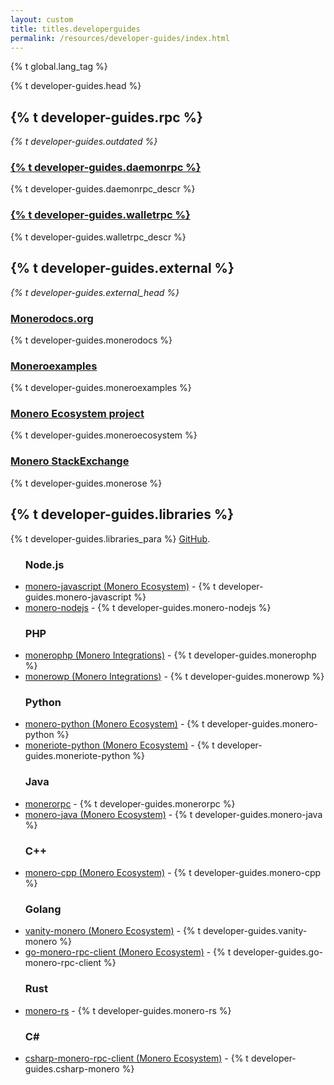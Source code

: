 ```yaml
---
layout: custom
title: titles.developerguides
permalink: /resources/developer-guides/index.html
---
```


{% t global.lang_tag %}
<div class="guides">
    <div class="center-xs container description">
        <p class="text-center">{% t developer-guides.head %}</p>
    </div>
    <section class="container full">
        <div class="row">
            <div class="left half no-pad-sm col-lg-6 col-md-6 col-sm-12 col-xs-12">
                <div class="info-block">
                    <div class="row center-xs">
                        <div class="col">
                            <h2>{% t developer-guides.rpc %}</h2>
                        </div>
                    </div>
                    <p><i>{% t developer-guides.outdated %}</i></p>
                    <h3><span class="icon-page"></span><a href="{{ site.baseurl_root }}/resources/developer-guides/daemon-rpc.html">{% t developer-guides.daemonrpc %}</a></h3>
                        <p>{% t developer-guides.daemonrpc_descr %}</p>
                    <h3><span class="icon-page"></span><a href="{{ site.baseurl_root }}/resources/developer-guides/wallet-rpc.html">{% t developer-guides.walletrpc %}</a></h3>
                        <p>{% t developer-guides.walletrpc_descr %}</p>
                </div>
            </div>
            <div class="right half no-pad-sm col-lg-6 col-md-6 col-sm-12 col-xs-12">
                <div class="info-block">
                    <div class="row center-xs">
                        <div class="col">
                            <h2>{% t developer-guides.external %}</h2>
                        </div>
                    </div>
                    <p><i>{% t developer-guides.external_head %}</i></p>
                    <h3><span class="icon-globe"></span><a href="https://monerodocs.org/" target="_blank">Monerodocs.org</a></h3>
                        <p>{% t developer-guides.monerodocs %}</p>
                    <h3><a href="https://github.com/moneroexamples" target="_blank"><span class="icon-github"></span>Moneroexamples</a></h3>
                        <p>{% t developer-guides.moneroexamples %}</p>
                    <h3><a href="https://github.com/monero-ecosystem" target="_blank"><span class="icon-github"></span>Monero Ecosystem project</a></h3>
                        <p>{% t developer-guides.moneroecosystem %}</p>
                    <h3><span class="icon-globe"></span><a href="https://monero.stackexchange.com" target="_blank">Monero StackExchange</a></h3>
                        <p>{% t developer-guides.monerose %}</p>
                </div>
            </div>
            <div class="full container">
                <div class="info-block">
                    <div class="row center-xs">
                        <h2>{% t developer-guides.libraries %}</h2>
                    </div>
                    <p>{% t developer-guides.libraries_para %} <a href="https://github.com/monero-project/monero-site/issues" target="_blank">GitHub</a>.</p>
                <ul class="logo">
                    <h3>Node.js</h3>
                        <li><a href="https://github.com/monero-ecosystem/monero-javascript" target="_blank">monero-javascript (Monero Ecosystem)</a> - {% t developer-guides.monero-javascript %}</li>
                        <li><a href="https://github.com/PsychicCat/monero-nodejs" target="_blank">monero-nodejs</a> - {% t developer-guides.monero-nodejs %}</li>
                    <h3>PHP</h3>
                        <li><a href="https://github.com/monero-integrations/monerophp" target="_blank">monerophp (Monero Integrations)</a> - {% t developer-guides.monerophp %}</li>
                        <li><a href="https://github.com/monero-integrations/monerowp" target="_blank">monerowp (Monero Integrations)</a> - {% t developer-guides.monerowp %}</li>
                    <h3>Python</h3>
                        <li><a href="https://github.com/monero-ecosystem/monero-python" target="_blank">monero-python (Monero Ecosystem)</a> - {% t developer-guides.monero-python %}</li>
                        <li><a href="https://github.com/monero-ecosystem/moneriote-python" target="_blank">moneriote-python (Monero Ecosystem)</a> - {% t developer-guides.moneriote-python %}</li>
                    <h3>Java</h3>
                        <li><a href="https://github.com/00-matt/monerorpc" target="_blank">monerorpc</a> - {% t developer-guides.monerorpc %}</li>
                        <li><a href="https://github.com/monero-ecosystem/monero-java" target="_blank">monero-java (Monero Ecosystem)</a> - {% t developer-guides.monero-java %}</li>
                    <h3>C++</h3>
                        <li><a href="https://github.com/monero-ecosystem/monero-cpp" target="_blank">monero-cpp (Monero Ecosystem)</a> - {% t developer-guides.monero-cpp %}</li>
                    <h3>Golang</h3>
                        <li><a href="https://github.com/monero-ecosystem/vanity-monero" target="_blank">vanity-monero (Monero Ecosystem)</a> - {% t developer-guides.vanity-monero %}</li>
                        <li><a href="https://github.com/monero-ecosystem/go-monero-rpc-client" target="_blank">go-monero-rpc-client (Monero Ecosystem)</a> - {% t developer-guides.go-monero-rpc-client %}</li>
                    <h3>Rust</h3>
                        <li><a href="https://github.com/monero-rs/monero-rs" target="_blank">monero-rs</a> - {% t developer-guides.monero-rs %}</li>
                    <h3>C#</h3>
                        <li><a href="https://github.com/monero-ecosystem/csharp-monero-rpc-client" target="_blank">csharp-monero-rpc-client (Monero Ecosystem)</a> - {% t developer-guides.csharp-monero %}</li>
                </ul>
                </div>
            </div>
        </div>
    </section>
</div>
